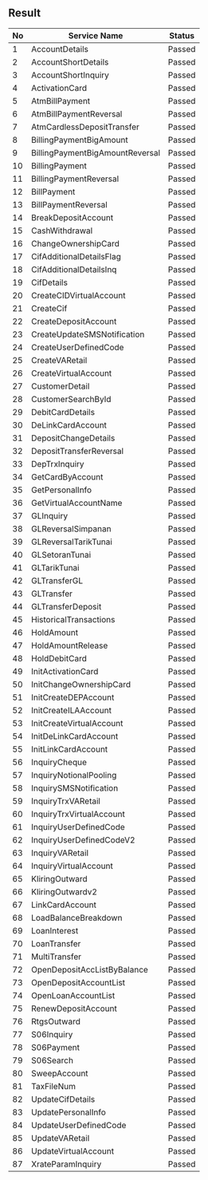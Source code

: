 ## Result

| No | Service Name | Status |
| -- | ------------ | ------ |
| 1 | AccountDetails | Passed |
| 2 | AccountShortDetails | Passed |
| 3 | AccountShortInquiry | Passed |
| 4 | ActivationCard | Passed |
| 5 | AtmBillPayment | Passed |
| 6 | AtmBillPaymentReversal | Passed |
| 7 | AtmCardlessDepositTransfer | Passed |
| 8 | BillingPaymentBigAmount | Passed |
| 9 | BillingPaymentBigAmountReversal | Passed |
| 10 | BillingPayment | Passed |
| 11 | BillingPaymentReversal | Passed |
| 12 | BillPayment | Passed |
| 13 | BillPaymentReversal | Passed |
| 14 | BreakDepositAccount | Passed |
| 15 | CashWithdrawal | Passed |
| 16 | ChangeOwnershipCard | Passed |
| 17 | CifAdditionalDetailsFlag | Passed |
| 18 | CifAdditionalDetailsInq | Passed |
| 19 | CifDetails | Passed |
| 20 | CreateCIDVirtualAccount | Passed |
| 21 | CreateCif | Passed |
| 22 | CreateDepositAccount | Passed |
| 23 | CreateUpdateSMSNotification | Passed |
| 24 | CreateUserDefinedCode | Passed |
| 25 | CreateVARetail | Passed |
| 26 | CreateVirtualAccount | Passed |
| 27 | CustomerDetail | Passed |
| 28 | CustomerSearchById | Passed |
| 29 | DebitCardDetails | Passed |
| 30 | DeLinkCardAccount | Passed |
| 31 | DepositChangeDetails | Passed |
| 32 | DepositTransferReversal | Passed |
| 33 | DepTrxInquiry | Passed |
| 34 | GetCardByAccount | Passed |
| 35 | GetPersonalInfo | Passed |
| 36 | GetVirtualAccountName | Passed |
| 37 | GLInquiry | Passed |
| 38 | GLReversalSimpanan | Passed |
| 39 | GLReversalTarikTunai | Passed |
| 40 | GLSetoranTunai | Passed |
| 41 | GLTarikTunai | Passed |
| 42 | GLTransferGL | Passed |
| 43 | GLTransfer | Passed |
| 44 | GLTransferDeposit | Passed |
| 45 | HistoricalTransactions | Passed |
| 46 | HoldAmount | Passed |
| 47 | HoldAmountRelease | Passed |
| 48 | HoldDebitCard | Passed |
| 49 | InitActivationCard | Passed |
| 50 | InitChangeOwnershipCard | Passed |
| 51 | InitCreateDEPAccount | Passed |
| 52 | InitCreateILAAccount | Passed |
| 53 | InitCreateVirtualAccount | Passed |
| 54 | InitDeLinkCardAccount | Passed |
| 55 | InitLinkCardAccount | Passed |
| 56 | InquiryCheque | Passed |
| 57 | InquiryNotionalPooling | Passed |
| 58 | InquirySMSNotification | Passed |
| 59 | InquiryTrxVARetail | Passed |
| 60 | InquiryTrxVirtualAccount | Passed |
| 61 | InquiryUserDefinedCode | Passed |
| 62 | InquiryUserDefinedCodeV2 | Passed |
| 63 | InquiryVARetail | Passed |
| 64 | InquiryVirtualAccount | Passed |
| 65 | KliringOutward | Passed |
| 66 | KliringOutwardv2 | Passed |
| 67 | LinkCardAccount | Passed |
| 68 | LoadBalanceBreakdown | Passed |
| 69 | LoanInterest | Passed |
| 70 | LoanTransfer | Passed |
| 71 | MultiTransfer | Passed |
| 72 | OpenDepositAccListByBalance | Passed |
| 73 | OpenDepositAccountList | Passed |
| 74 | OpenLoanAccountList | Passed |
| 75 | RenewDepositAccount | Passed |
| 76 | RtgsOutward | Passed |
| 77 | S06Inquiry | Passed |
| 78 | S06Payment | Passed |
| 79 | S06Search | Passed |
| 80 | SweepAccount | Passed |
| 81 | TaxFileNum | Passed |
| 82 | UpdateCifDetails | Passed |
| 83 | UpdatePersonalInfo | Passed |
| 84 | UpdateUserDefinedCode | Passed |
| 85 | UpdateVARetail | Passed |
| 86 | UpdateVirtualAccount | Passed |
| 87 | XrateParamInquiry | Passed |